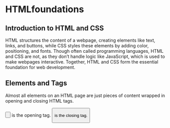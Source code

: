 # HTMLfoundations
<h2>Introduction to HTML and CSS</h2>
<p>HTML structures the content of a webpage, creating elements like text, links, and buttons, while CSS styles these elements by adding color, positioning, and fonts. Though often called programming languages, HTML and CSS are not, as they don’t handle logic like JavaScript, which is used to make webpages interactive. Together, HTML and CSS form the essential foundation for web development.</p>

<h2>Elements and Tags</h2>
<p>Almost all elements on an HTML page are just pieces of content wrapped in opening and closing HTML tags.</p>
<p><button><p></button> is the opening tag.
<button></p> is the closing tag.</p>
